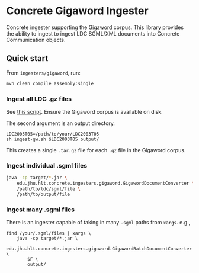 # Concrete Gigaword Ingester
Concrete ingester supporting the
[Gigaword](https://catalog.ldc.upenn.edu/LDC2003T05) corpus.  This
library provides the ability to ingest to ingest LDC SGML/XML
documents into Concrete Communication objects.

## Quick start
From `ingesters/gigaword`, run:
```sh
mvn clean compile assembly:single
```

### Ingest all LDC .gz files
See [this script](ingest-gw.sh). Ensure the Gigaword corpus
is available on disk.

The second argument is an output directory.

``` shell
LDC2003T05=/path/to/your/LDC2003T05
sh ingest-gw.sh $LDC2003T05 output/
```

This creates a single `.tar.gz` file for each `.gz` file
in the Gigaword corpus.

### Ingest individual .sgml files

```sh
java -cp target/*.jar \
    edu.jhu.hlt.concrete.ingesters.gigaword.GigawordDocumentConverter \
    /path/to/ldc/sgml/file \
    /path/to/output/file
```

### Ingest many .sgml files
There is an ingester capable of taking in many `.sgml` paths
from `xargs`. e.g.,

``` shell
find /your/.sgml/files | xargs \
    java -cp target/*.jar \
        edu.jhu.hlt.concrete.ingesters.gigaword.GigawordBatchDocumentConverter \
        $F \
        output/
```
